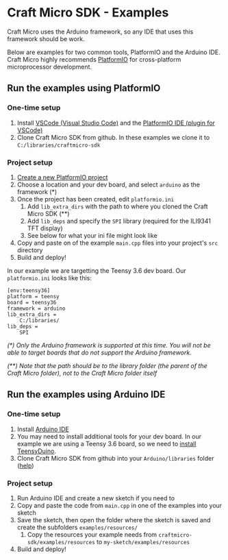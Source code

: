 # Craft Micro SDK - Examples

Craft Micro uses the Arduino framework, so any IDE that uses this framework should be work.

Below are examples for two common tools, PlatformIO and the Arduino IDE. Craft Micro highly recommends [PlatformIO](https://platformio.org) for cross-platform microprocessor development.

## Run the examples using PlatformIO

### One-time setup
1. Install [VSCode (Visual Studio Code)](https://code.visualstudio.com/download) and the [PlatformIO IDE (plugin for VSCode)](https://platformio.org/platformio-ide)
2. Clone Craft Micro SDK from github. In these examples we clone it to `C:/libraries/craftmicro-sdk`

### Project setup
1. [Create a new PlatformIO project](https://docs.platformio.org/en/stable/integration/ide/vscode.html#quick-start)
2. Choose a location and your dev board, and select `arduino` as the framework (*)
3. Once the project has been created, edit `platformio.ini`
    1. Add `lib_extra_dirs` with the path to where you cloned the Craft Micro SDK (**)
    2. Add `lib_deps` and specify the `SPI` library (required for the ILI9341 TFT display)
    3. See below for what your ini file might look like
4. Copy and paste on of the example `main.cpp` files into your project's `src` directory
5. Build and deploy!

In our example we are targetting the Teensy 3.6 dev board. Our `platformio.ini` looks like this:

```
[env:teensy36]
platform = teensy
board = teensy36
framework = arduino
lib_extra_dirs =
    C:/libraries/
lib_deps =
    SPI
```

_(*) Only the Arduino framework is supported at this time. You will not be able to target boards that do not support the Arduino framework._

_(**) Note that the path should be to the library folder (the parent of the Craft Micro folder), not to the Craft Micro folder itself_

## Run the examples using Arduino IDE

### One-time setup
1. Install [Arduino IDE](https://www.arduino.cc/en/software)
2. You may need to install additional tools for your dev board. In our example we are using a Teensy 3.6 board, so we need to [install TeensyDuino](https://www.pjrc.com/teensy/td_download.html).
3. Clone Craft Micro SDK from github into your `Arduino/libraries` folder ([help](https://forum.arduino.cc/t/ino-cant-find-the-library/543190))

### Project setup
1. Run Arduino IDE and create a new sketch if you need to
2. Copy and paste the code from `main.cpp` in one of the examples into your sketch
3. Save the sketch, then open the folder where the sketch is saved and create the subfolders `examples/resources/`
    1. Copy the resources your example needs from `craftmicro-sdk/examples/resources` to `my-sketch/examples/resources`
4. Build and deploy!
